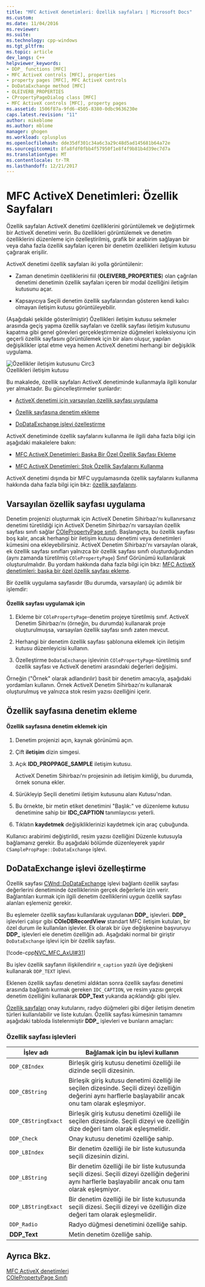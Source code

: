 ```yaml
---
title: "MFC ActiveX denetimleri: Özellik sayfaları | Microsoft Docs"
ms.custom: 
ms.date: 11/04/2016
ms.reviewer: 
ms.suite: 
ms.technology: cpp-windows
ms.tgt_pltfrm: 
ms.topic: article
dev_langs: C++
helpviewer_keywords:
- DDP_ functions [MFC]
- MFC ActiveX controls [MFC], properties
- property pages [MFC], MFC ActiveX controls
- DoDataExchange method [MFC]
- OLEIVERB_PROPERTIES
- CPropertyPageDialog class [MFC]
- MFC ActiveX controls [MFC], property pages
ms.assetid: 1506f87a-9fd6-4505-8380-0dbc9636230e
caps.latest.revision: "11"
author: mikeblome
ms.author: mblome
manager: ghogen
ms.workload: cplusplus
ms.openlocfilehash: dde35df301c34a6c3a29c48d5ad145681b64a72e
ms.sourcegitcommit: 8fa8fdf0fbb4f57950f1e8f4f9b81b4d39ec7d7a
ms.translationtype: MT
ms.contentlocale: tr-TR
ms.lasthandoff: 12/21/2017
---
```

# <a name="mfc-activex-controls-property-pages"></a>MFC ActiveX Denetimleri: Özellik Sayfaları
Özellik sayfaları ActiveX denetimi özelliklerini görüntülemek ve değiştirmek bir ActiveX denetimi verin. Bu özellikleri görüntülemek ve denetim özelliklerini düzenleme için özelleştirilmiş, grafik bir arabirim sağlayan bir veya daha fazla özellik sayfaları içeren bir denetim özellikleri iletişim kutusu çağırarak erişilir.  
  
 ActiveX denetimi özellik sayfaları iki yolla görüntülenir:  
  
-   Zaman denetimin özelliklerini fiil (**OLEIVERB_PROPERTIES**) olan çağrılan denetimi denetimin özellik sayfaları içeren bir modal özelliğini iletişim kutusunu açar.  
  
-   Kapsayıcıya Seçili denetim özellik sayfalarından gösteren kendi kalıcı olmayan iletişim kutusu görüntüleyebilir.  
  
 (Aşağıdaki şekilde gösterilmiştir) Özellikleri iletişim kutusu sekmeler arasında geçiş yapma özellik sayfaları ve özellik sayfası iletişim kutusunu kapatma gibi genel görevleri gerçekleştirmenize düğmeleri koleksiyonu için geçerli özellik sayfasını görüntülemek için bir alanı oluşur, yapılan değişiklikler iptal etme veya hemen ActiveX denetimi herhangi bir değişiklik uygulama.  
  
 ![Özellikler iletişim kutusunu Circ3](../mfc/media/vc373i1.gif "vc373i1")  
Özellikleri iletişim kutusu  
  
 Bu makalede, özellik sayfaları ActiveX denetiminde kullanmayla ilgili konular yer almaktadır. Bu güncelleştirmeler şunlardır:  
  
-   [ActiveX denetimi için varsayılan özellik sayfası uygulama](#_core_implementing_the_default_property_page)  
  
-   [Özellik sayfasına denetim ekleme](#_core_adding_controls_to_a_property_page)  
  
-   [DoDataExchange işlevi özelleştirme](#_core_customizing_the_dodataexchange_function)  
  
 ActiveX denetiminde özellik sayfalarını kullanma ile ilgili daha fazla bilgi için aşağıdaki makalelere bakın:  
  
-   [MFC ActiveX Denetimleri: Başka Bir Özel Özellik Sayfası Ekleme](../mfc/mfc-activex-controls-adding-another-custom-property-page.md)  
  
-   [MFC ActiveX Denetimleri: Stok Özellik Sayfalarını Kullanma](../mfc/mfc-activex-controls-using-stock-property-pages.md)  
  
 ActiveX denetimi dışında bir MFC uygulamasında özellik sayfalarını kullanma hakkında daha fazla bilgi için bkz: [özellik sayfalarını](../mfc/property-sheets-mfc.md).  
  
##  <a name="_core_implementing_the_default_property_page"></a>Varsayılan özellik sayfası uygulama  
 Denetim projenizi oluşturmak için ActiveX Denetim Sihirbazı'nı kullanırsanız denetimi türetildiği için ActiveX Denetim Sihirbazı'nı varsayılan özellik sayfası sınıfı sağlar [COlePropertyPage sınıfı](../mfc/reference/colepropertypage-class.md). Başlangıçta, bu özellik sayfası boş kalır, ancak herhangi bir iletişim kutusu denetimi veya denetimleri kümesini ona ekleyebilirsiniz. ActiveX Denetim Sihirbazı'nı varsayılan olarak, ek özellik sayfası sınıfları yalnızca bir özellik sayfası sınıfı oluşturduğundan (aynı zamanda türetilmiş `COlePropertyPage`) Sınıf Görünümü kullanılarak oluşturulmalıdır. Bu yordam hakkında daha fazla bilgi için bkz: [MFC ActiveX denetimleri: başka bir özel özellik sayfası ekleme](../mfc/mfc-activex-controls-adding-another-custom-property-page.md).  
  
 Bir özellik uygulama sayfasıdır (Bu durumda, varsayılan) üç adımlık bir işlemdir:  
  
#### <a name="to-implement-a-property-page"></a>Özellik sayfası uygulamak için  
  
1.  Ekleme bir `COlePropertyPage`-denetim projeye türetilmiş sınıf. ActiveX Denetim Sihirbazı'nı (örneğin, bu durumda) kullanarak proje oluşturulmuşsa, varsayılan özellik sayfası sınıfı zaten mevcut.  
  
2.  Herhangi bir denetim özellik sayfası şablonuna eklemek için iletişim kutusu düzenleyicisi kullanın.  
  
3.  Özelleştirme `DoDataExchange` işlevinin `COlePropertyPage`-türetilmiş sınıf özellik sayfası ve ActiveX denetimi arasındaki değerleri değişimi.  
  
 Örneğin ("Örnek" olarak adlandırılır) basit bir denetim amacıyla, aşağıdaki yordamları kullanın. Örnek ActiveX Denetim Sihirbazı'nı kullanarak oluşturulmuş ve yalnızca stok resim yazısı özelliğini içerir.  
  
##  <a name="_core_adding_controls_to_a_property_page"></a>Özellik sayfasına denetim ekleme  
  
#### <a name="to-add-controls-to-a-property-page"></a>Özellik sayfasına denetim eklemek için  
  
1.  Denetim projenizi açın, kaynak görünümü açın.  
  
2.  Çift **iletişim** dizin simgesi.  
  
3.  Açık **IDD_PROPPAGE_SAMPLE** iletişim kutusu.  
  
     ActiveX Denetim Sihirbazı'nı projesinin adı iletişim kimliği, bu durumda, örnek sonuna ekler.  
  
4.  Sürükleyip Seçili denetimi iletişim kutusunu alanı Kutusu'ndan.  
  
5.  Bu örnekte, bir metin etiket denetimini "Başlık:" ve düzenleme kutusu denetimine sahip bir **IDC_CAPTION** tanımlayıcısı yeterli.  
  
6.  Tıklatın **kaydetmek** değişikliklerinizi kaydetmek için araç çubuğunda.  
  
 Kullanıcı arabirimi değiştirildi, resim yazısı özelliğini Düzenle kutusuyla bağlamanız gerekir. Bu aşağıdaki bölümde düzenleyerek yapılır `CSamplePropPage::DoDataExchange` işlevi.  
  
##  <a name="_core_customizing_the_dodataexchange_function"></a>DoDataExchange işlevi özelleştirme  
 Özellik sayfası [CWnd::DoDataExchange](../mfc/reference/cwnd-class.md#dodataexchange) işlevi bağlantı özellik sayfası değerlerini denetiminde özelliklerinin gerçek değerlerle izin verir. Bağlantıları kurmak için ilgili denetim özelliklerini uygun özellik sayfası alanları eşlemeniz gerekir.  
  
 Bu eşlemeler özellik sayfası kullanılarak uygulanan **DDP_** işlevleri. **DDP_** işlevleri çalışır gibi **COleDBRecordView** standart MFC iletişim kutuları, bir özel durum ile kullanılan işlevler. Ek olarak bir üye değişkenine başvuruyu **DDP_** işlevleri ele denetim özelliğin adı. Aşağıdaki normal bir giriştir `DoDataExchange` işlevi için bir özellik sayfası.  
  
 [!code-cpp[NVC_MFC_AxUI#31](../mfc/codesnippet/cpp/mfc-activex-controls-property-pages_1.cpp)]  
  
 Bu işlev özellik sayfanın ilişkilendirir `m_caption` yazılı üye değişkeni kullanarak `DDP_TEXT` işlevi.  
  
 Eklenen özellik sayfası denetimi aldıktan sonra özellik sayfası denetimi arasında bağlantı kurmak gereken `IDC_CAPTION`, ve resim yazısı gerçek denetim özelliğini kullanarak **DDP_Text** yukarıda açıklandığı gibi işlev.  
  
 [Özellik sayfaları](../mfc/reference/property-pages-mfc.md) onay kutularını, radyo düğmeleri gibi diğer iletişim denetim türleri kullanılabilir ve liste kutuları. Özellik sayfası kümesinin tamamını aşağıdaki tabloda listelenmiştir **DDP_** işlevleri ve bunların amaçları:  
  
### <a name="property-page-functions"></a>Özellik sayfası işlevleri  
  
|İşlev adı|Bağlamak için bu işlevi kullanın|  
|-------------------|-------------------------------|  
|`DDP_CBIndex`|Birleşik giriş kutusu denetimi özelliği ile dizinde seçili dizesinin.|  
|`DDP_CBString`|Birleşik giriş kutusu denetimi özelliği ile seçilen dizesinde. Seçili dizeyi özelliğin değerini aynı harflerle başlayabilir ancak onu tam olarak eşleşmiyor.|  
|`DDP_CBStringExact`|Birleşik giriş kutusu denetimi özelliği ile seçilen dizesinde. Seçili dizeyi ve özelliğin dize değeri tam olarak eşleşmelidir.|  
|`DDP_Check`|Onay kutusu denetimi özelliğe sahip.|  
|`DDP_LBIndex`|Bir denetim özelliği ile bir liste kutusunda seçili dizesinin dizini.|  
|`DDP_LBString`|Bir denetim özelliği ile bir liste kutusunda seçili dizesi. Seçili dizeyi özelliğin değerini aynı harflerle başlayabilir ancak onu tam olarak eşleşmiyor.|  
|`DDP_LBStringExact`|Bir denetim özelliği ile bir liste kutusunda seçili dizesi. Seçili dizeyi ve özelliğin dize değeri tam olarak eşleşmelidir.|  
|`DDP_Radio`|Radyo düğmesi denetimini özelliğe sahip.|  
|**DDP_Text**|Metin denetim özelliğe sahip.|  
  
## <a name="see-also"></a>Ayrıca Bkz.  
 [MFC ActiveX denetimleri](../mfc/mfc-activex-controls.md)   
 [COlePropertyPage Sınıfı](../mfc/reference/colepropertypage-class.md)
